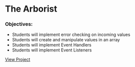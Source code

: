 # The Arborist

### Objectives:
- Students will implement error checking on incoming values
- Students will create and manipulate values in an array
- Students will implement Event Handlers
- Students will implement Event Listeners

[View Project](https://sleepy-ardinghelli-21e3c1.netlify.app/)